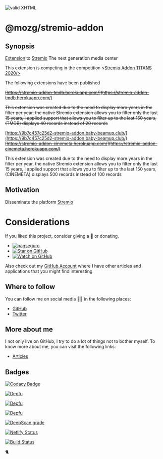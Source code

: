 [checkmark]: https://raw.githubusercontent.com/mozgbrasil/mozgbrasil.github.io/master/assets/images/logos/logo_32_32.png 'MOZG'

![valid XHTML][checkmark]

[url-stremio]: https://www.stremio.com/

# @mozg/stremio-addon

## Synopsis

[Extension](https://stremio-dhins.herokuapp.com/) to [Stremio][url-stremio] The next generation media center

This extension is competing in the competition [<Stremio Addon TITANS 2020/>](https://www.stremio.com/competition)

The following extensions have been published

~~[https://stremio-addon-tmdb.herokuapp.com/](https://stremio-addon-tmdb.herokuapp.com/)~~

~~This extension was created due to the need to display more years in the filter per year, the native Stremio extension allows you to filter only the last 15 years, I applied support that allows you to filter up to the last 150 years, (TMDB) displays 40 records instead of 20 records~~

[https://9b7c457c25d2-stremio-addon.baby-beamup.club/](https://9b7c457c25d2-stremio-addon.baby-beamup.club/)
~~[https://stremio-addon-cinemeta.herokuapp.com/](https://stremio-addon-cinemeta.herokuapp.com/)~~

This extension was created due to the need to display more years in the filter per year, the native Stremio extension allows you to filter only the last 15 years, I applied support that allows you to filter up to the last 150 years, (CINEMETA) displays 500 records instead of 100 records

## Motivation

Disseminate the platform [Stremio](https://www.stremio.com/)

# Considerations

If you liked this project, consider giving a 🌟 or donating.

- [![pagseguro](https://stc.pagseguro.uol.com.br/public/img/botoes/doacoes/164x37-doar-assina.gif)](https://pagseguro.uol.com.br/checkout/v2/donation.html?currency=BRL&receiverEmail=mozgbrasil@gmail.com)
- [![Star on GitHub](https://img.shields.io/github/stars/mozgbrasil/stremio-addon.svg?style=social)](https://github.com/mozgbrasil/stremio-addon/stargazers)
- [![Watch on GitHub](https://img.shields.io/github/watchers/mozgbrasil/stremio-addon.svg?style=social)](https://github.com/mozgbrasil/stremio-addon/watchers)

Also check out my [GitHub Account](https://github.com/mozgbrasil) where I have other articles and applications that you might find interesting.

## Where to follow

You can follow me on social media 🐙😇 in the following places:

- [GitHub](https://github.com/mozgbrasil)
- [Twitter](https://twitter.com/mozgbrasil)

## More about me

I not only live on GitHub, I try to do a lot of things not to bother myself. To know more about me, you can visit the following links:

- [Articles](http://mozg.com.br/artigos/)

## Badges

[![Codacy Badge](https://app.codacy.com/project/badge/Grade/5b413c7862034648bfd654dfaae02755)](https://www.codacy.com/gh/mozgbrasil/stremio-addon/dashboard?utm_source=github.com&utm_medium=referral&utm_content=mozgbrasil/stremio-addon&utm_campaign=Badge_Grade)

[![Depfu](https://badges.depfu.com/badges/70538626cdc754f41b36f955135473c5/status.svg)](https://depfu.com)

[![Depfu](https://badges.depfu.com/badges/70538626cdc754f41b36f955135473c5/overview.svg)](https://depfu.com/github/mozgbrasil/stremio-addon?project_id=22379)

[![Depfu](https://badges.depfu.com/badges/70538626cdc754f41b36f955135473c5/count.svg)](https://depfu.com/github/mozgbrasil/stremio-addon?project_id=22379)

[![DeepScan grade](https://deepscan.io/api/teams/12901/projects/15940/branches/327634/badge/grade.svg)](https://deepscan.io/dashboard#view=project&tid=12901&pid=15940&bid=327634)

[![Netlify Status](https://api.netlify.com/api/v1/badges/0bd49fcf-acc1-4a6d-a89c-ebf8579b7279/deploy-status)](https://app.netlify.com/sites/jovial-beaver-92b80e/deploys)

[![Build Status](https://travis-ci.com/mozgbrasil/stremio-addon.svg?branch=main)](https://travis-ci.com/mozgbrasil/stremio-addon)

:cat2:
